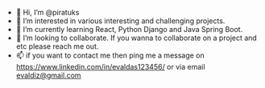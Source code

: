 - 👋 Hi, I’m @piratuks
- 👀 I’m interested in various interesting and challenging projects.
- 🌱 I’m currently learning React, Python Django and Java Spring Boot.
- 💞️ I’m looking to collaborate. If you wanna to collaborate on a project and etc please reach me out.
- 📫 if you want to contact me then ping me a message on https://www.linkedin.com/in/evaldas123456/ or via email evaldiz@gmail.com

<!---
piratuks/piratuks is a ✨ special ✨ repository because its `README.md` (this file) appears on your GitHub profile.
You can click the Preview link to take a look at your changes.
--->

